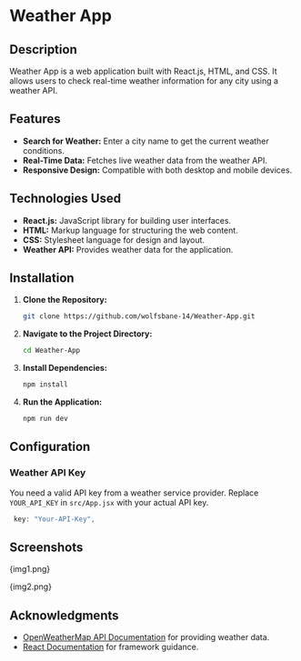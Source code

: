 # Weather App

## Description

Weather App is a web application built with React.js, HTML, and CSS. It allows users to check real-time weather information for any city using a weather API.

## Features

- **Search for Weather:** Enter a city name to get the current weather conditions.
- **Real-Time Data:** Fetches live weather data from the weather API.
- **Responsive Design:** Compatible with both desktop and mobile devices.

## Technologies Used

- **React.js:** JavaScript library for building user interfaces.
- **HTML:** Markup language for structuring the web content.
- **CSS:** Stylesheet language for design and layout.
- **Weather API:** Provides weather data for the application.

## Installation

1. **Clone the Repository:**

   ```bash
   git clone https://github.com/wolfsbane-14/Weather-App.git

   ```

2. **Navigate to the Project Directory:**

   ```bash
   cd Weather-App

   ```

3. **Install Dependencies:**

   ```bash
   npm install

   ```

4. **Run the Application:**
   ```bash
   npm run dev
   ```

## Configuration

### Weather API Key

You need a valid API key from a weather service provider. Replace `YOUR_API_KEY` in `src/App.jsx` with your actual API key.

```javascript
 key: "Your-API-Key",
```

## Screenshots

{img1.png}

{img2.png}

## Acknowledgments

- [OpenWeatherMap API Documentation](https://openweathermap.org/api) for providing weather data.
- [React Documentation](https://react.dev/) for framework guidance.



```
